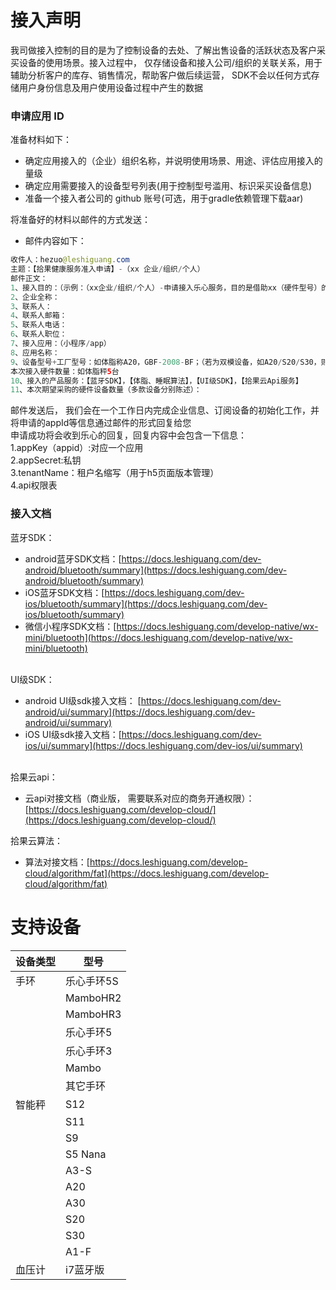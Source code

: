 <a name="j9bUR"></a>
# 接入声明
我司做接入控制的目的是为了控制设备的去处、了解出售设备的活跃状态及客户采买设备的使用场景。接入过程中， 仅存储设备和接入公司/组织的关联关系，用于辅助分析客户的库存、销售情况，帮助客户做后续运营， SDK不会以任何方式存储用户身份信息及用户使用设备过程中产生的数据
<a name="lnH19"></a>
### 申请应用 ID
准备材料如下：

- 确定应用接入的（企业）组织名称，并说明使用场景、用途、评估应用接入的量级 
- 确定应用需要接入的设备型号列表(用于控制型号滥用、标识采买设备信息) 
- 准备一个接入者公司的 github 账号(可选，用于gradle依赖管理下载aar)

将准备好的材料以邮件的方式发送：

- 邮件内容如下：
```java
收件人：hezuo@leshiguang.com
主题：【拾果健康服务准入申请】-（xx 企业/组织/个人）
邮件正文：
1、接入目的：（示例：（xx企业/组织/个人）-申请接入乐心服务，目的是借助xx（硬件型号）的数据能力帮助（xx企业/组织/个人）的用户完成健康管理）
2、企业全称：
3、联系人：
4、联系人邮箱：
5、联系人电话：
6、联系人职位：
7、接入应用：（小程序/app）
8、应用名称：
9、设备型号+工厂型号：如体脂称A20，GBF-2008-BF；（若为双模设备，如A20/S20/S30，则需在邮件中写明设备的sn码）
本次接入硬件数量：如体脂秤5台
10、接入的产品服务：【蓝牙SDK】，【体脂、睡眠算法】，【UI级SDK】，【拾果云Api服务】
11、本次期望采购的硬件设备数量（多款设备分别陈述）：
```
邮件发送后， 我们会在一个工作日内完成企业信息、订阅设备的初始化工作，并将申请的appId等信息通过邮件的形式回复给您<br />申请成功将会收到乐心的回复，回复内容中会包含一下信息：<br />1.appKey（appid）:对应一个应用<br />2.appSecret:私钥<br />3.tenantName：租户名缩写（用于h5页面版本管理）<br />4.api权限表
<a name="YPSRN"></a>
### 接入文档
蓝牙SDK：

- android蓝牙SDK文档：[https://docs.leshiguang.com/dev-android/bluetooth/summary](https://docs.leshiguang.com/dev-android/bluetooth/summary)
- iOS蓝牙SDK文档：[https://docs.leshiguang.com/dev-ios/bluetooth/summary](https://docs.leshiguang.com/dev-ios/bluetooth/summary)
- 微信小程序SDK文档：[https://docs.leshiguang.com/develop-native/wx-mini/bluetooth](https://docs.leshiguang.com/develop-native/wx-mini/bluetooth)


<br />UI级SDK：<br />

- android UI级sdk接入文档： [https://docs.leshiguang.com/dev-android/ui/summary](https://docs.leshiguang.com/dev-android/ui/summary)
- iOS UI级sdk接入文档：[https://docs.leshiguang.com/dev-ios/ui/summary](https://docs.leshiguang.com/dev-ios/ui/summary)


<br />拾果云api：

- 云api对接文档（商业版， 需要联系对应的商务开通权限）：[https://docs.leshiguang.com/develop-cloud/](https://docs.leshiguang.com/develop-cloud/)

拾果云算法：

- 算法对接文档：[https://docs.leshiguang.com/develop-cloud/algorithm/fat](https://docs.leshiguang.com/develop-cloud/algorithm/fat)
<a name="TyEeX"></a>
# 支持设备
| 设备类型 | 型号 |
| --- | --- |
| 手环 | 乐心手环5S |
|  | MamboHR2 |
|  | MamboHR3 |
|  | 乐心手环5 |
|  | 乐心手环3 |
|  | Mambo |
|  | 其它手环 |
| 智能秤 | S12 |
|  | S11 |
|  | S9 |
|  | S5 Nana |
|  | A3-S |
|  | A20 |
|  | A30 |
|  | S20 |
|  | S30 |
|  | A1-F |
| 血压计 | i7蓝牙版 |




